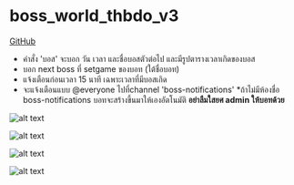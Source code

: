 # boss_world_thbdo_v3
[GitHub](https://discordapp.com/oauth2/authorize?client_id=458615004145385472&scope=bot&permissions=0)
- คำสั่ง 'บอส' จะบอก วัน เวลา และชื่อบอสตัวต่อไป และมีรูปตารางเวลาเกิดของบอส
- บอก next boss ที่ setgame ของบอท (ใต้ชื่อบอท)
- แจ้งเตือนก่อนเวลา 15 นาที เฉพาะเวลาที่มีบอสเกิด
- จะแจ้งเตือนแบบ @everyone ไปที่channel 'boss-notifications'  *ถ้าไม่มีห้องชื่อ boss-notifications บอทจะสร้างขึ้นมาให้เองอัตโนมัติ
**อย่าลืมใสยศ admin ให้บอทด้วย**


![alt text](https://cdn.discordapp.com/attachments/438242858512941057/465582068542210058/unknown.png)

![alt text](https://cdn.discordapp.com/attachments/458920245370028045/465582870157721600/unknown.png)

![alt text](https://media.discordapp.net/attachments/458920245370028045/465583906498805774/unknown.png)

![alt text](https://cdn.discordapp.com/attachments/465576642518188032/465580201452109844/unknown.png)




